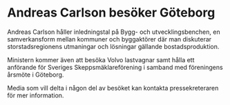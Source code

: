 # Andreas Carlson besöker Göteborg

Andreas Carlson håller inledningstal på Bygg\- och utvecklingsbenchen, en samverkansform mellan kommuner och byggaktörer där man diskuterar storstadsregionens utmaningar och lösningar gällande bostadsproduktion.

Ministern kommer även att besöka Volvo lastvagnar samt hålla ett anförande för Sveriges Skeppsmäklareförening i samband med föreningens årsmöte i Göteborg.

Media som vill delta i någon del av besöket kan kontakta pressekreteraren för mer information.
